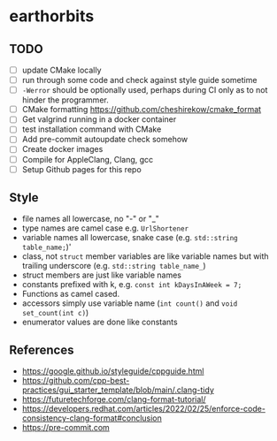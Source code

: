 # earthorbits


## TODO

- [ ] update CMake locally
- [ ] run through some code and check against style guide sometime
- [ ] `-Werror` should be optionally used, perhaps during CI only as to not hinder the programmer.
- [ ] CMake formatting https://github.com/cheshirekow/cmake_format
- [ ] Get valgrind running in a docker container
- [ ] test installation command with CMake
- [ ] Add pre-commit autoupdate check somehow
- [ ] Create docker images
- [ ] Compile for AppleClang, Clang, gcc 
- [ ] Setup Github pages for this repo

## Style

* file names all lowercase, no "-" or "_"
* type names are camel case e.g. `UrlShortener`
* variable names all lowercase, snake case (e.g. `std::string table_name;`)'
* class, not `struct` member variables are like variable names but with trailing underscore (e.g. `std::string table_name_`)
* struct members are just like variable names
* constants prefixed with k, e.g. `const int kDaysInAWeek = 7;`
* Functions as camel cased.
* accessors simply use variable name (`int count()` and `void set_count(int c)`)
* enumerator values are done like constants




## References
* https://google.github.io/styleguide/cppguide.html
* https://github.com/cpp-best-practices/gui_starter_template/blob/main/.clang-tidy 
* https://futuretechforge.com/clang-format-tutorial/
* https://developers.redhat.com/articles/2022/02/25/enforce-code-consistency-clang-format#conclusion
* https://pre-commit.com